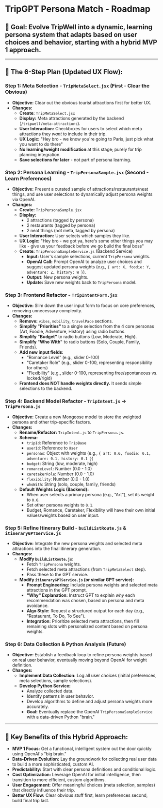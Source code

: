 # TripGPT Persona Match - Roadmap

## 🎯 **Goal:** Evolve TripWell into a dynamic, learning persona system that adapts based on user choices and behavior, starting with a hybrid MVP 1 approach.

---

## 🚀 **The 6-Step Plan (Updated UX Flow):**

### **Step 1: Meta Selection - `TripMetaSelect.jsx` (First - Clear the Obvious)**
- **Objective:** Clear out the obvious tourist attractions first for better UX.
- **Changes:**
    - **Create:** `TripMetaSelect.jsx`
    - **Display:** Meta attractions generated by the backend (`/tripwell/meta-attractions`).
    - **User Interaction:** Checkboxes for users to select which meta attractions they *want* to include in their trip.
    - **UX Logic:** "Hey bro - we know you're going to Paris, just pick what you want to do there"
    - **No learning/weight modification** at this stage; purely for trip planning integration.
    - **Save selections for later** - not part of persona learning.

### **Step 2: Persona Learning - `TripPersonaSample.jsx` (Second - Learn Preferences)**
- **Objective:** Present a curated sample of attractions/restaurants/neat things, and use user selections to dynamically adjust persona weights via OpenAI.
- **Changes:**
    - **Create:** `TripPersonaSample.jsx`
    - **Display:**
        - 2 attractions (tagged by persona)
        - 2 restaurants (tagged by persona)
        - 2 neat things (not meta, tagged by persona)
    - **User Interaction:** User selects which samples they like.
    - **UX Logic:** "Hey bro - we got ya, here's some other things you may like - give us your feedback before we go build the final boss"
    - **Create:** `TripPersonaSampleService.js` (Backend Service)
        - **Input:** User's sample selections, current `TripPersona` weights.
        - **OpenAI Call:** Prompt OpenAI to analyze user choices and suggest updated persona weights (e.g., `{ art: X, foodie: Y, adventure: Z, history: W }`).
        - **Output:** New persona weights.
        - **Update:** Save new weights back to `TripPersona` model.

### **Step 3: Frontend Refactor - `TripIntentForm.jsx`**
- **Objective:** Slim down the user input form to focus on core preferences, removing unnecessary complexity.
- **Changes:**
    - **Remove:** `vibes`, `mobility`, `travelPace` sections.
    - **Simplify "Priorities"** to a single selection from the 4 core personas (Art, Foodie, Adventure, History) using radio buttons.
    - **Simplify "Budget"** to radio buttons (Low, Moderate, High).
    - **Simplify "Who With"** to radio buttons (Solo, Couple, Family, Friends).
    - **Add new input fields:**
        - "Romance Level" (e.g., slider 0-100)
        - "Caretaker Role" (e.g., slider 0-100, representing responsibility for others)
        - "Flexibility" (e.g., slider 0-100, representing free/spontaneous vs. locked/rigid)
    - **Frontend does NOT handle weights directly.** It sends simple selections to the backend.

### **Step 4: Backend Model Refactor - `TripIntent.js` → `TripPersona.js`**
- **Objective:** Create a new Mongoose model to store the weighted persona and other trip-specific factors.
- **Changes:**
    - **Rename/Refactor:** `TripIntent.js` to `TripPersona.js`.
    - **Schema:**
        - `tripId`: Reference to `TripBase`
        - `userId`: Reference to `User`
        - `personas`: Object with weights (e.g., `{ art: 0.6, foodie: 0.1, adventure: 0.1, history: 0.1 }`)
        - `budget`: String (low, moderate, high)
        - `romanceLevel`: Number (0.0 - 1.0)
        - `caretakerRole`: Number (0.0 - 1.0)
        - `flexibility`: Number (0.0 - 1.0)
        - `whoWith`: String (solo, couple, family, friends)
    - **Default Weights Logic (Backend):**
        - When user selects a primary persona (e.g., "Art"), set its weight to `0.6`.
        - Set other persona weights to `0.1`.
        - Budget, Romance, Caretaker, Flexibility will have their own initial values/weights based on user input.

### **Step 5: Refine Itinerary Build - `buildListRoute.js` & `itineraryGPTService.js`**
- **Objective:** Integrate the new persona weights and selected meta attractions into the final itinerary generation.
- **Changes:**
    - **Modify `buildListRoute.js`:**
        - Fetch `TripPersona` weights.
        - Fetch selected meta attractions (from `TripMetaSelect` step).
        - Pass these to the GPT service.
    - **Modify `itineraryGPTService.js` (or similar GPT service):**
        - **Prompt Engineering:** Include persona weights and selected meta attractions in the GPT prompt.
        - **"Why" Explanation:** Instruct GPT to explain *why* each recommendation was chosen, based on persona and meta avoidance.
        - **Algo Style:** Request a structured output for each day (e.g., "Restaurant, To Do, To See").
        - **Integration:** Prioritize selected meta attractions, then fill remaining slots with personalized content based on persona weights.

### **Step 6: Data Collection & Python Analysis (Future)**
- **Objective:** Establish a feedback loop to refine persona weights based on real user behavior, eventually moving beyond OpenAI for weight definition.
- **Changes:**
    - **Implement Data Collection:** Log all user choices (initial preferences, meta selections, sample selections).
    - **Develop Python Service:**
        - Analyze collected data.
        - Identify patterns in user behavior.
        - Develop algorithms to define and adjust persona weights more accurately.
        - **Goal:** Eventually replace the OpenAI `TripPersonaSampleService` with a data-driven Python "brain."

---

## 🎯 **Key Benefits of this Hybrid Approach:**

- **MVP 1 Focus:** Get a functional, intelligent system out the door quickly using OpenAI's "big brain."
- **Data-Driven Evolution:** Lay the groundwork for collecting real user data to build a more sophisticated, custom AI.
- **Predictability:** Start with clear persona definitions and conditional logic.
- **Cost Optimization:** Leverage OpenAI for initial intelligence, then transition to more efficient, custom algorithms.
- **User Engagement:** Offer meaningful choices (meta selection, samples) that directly influence their trip.
- **Better UX Flow:** Clear obvious stuff first, learn preferences second, build final trip last.

